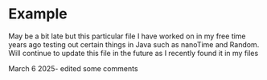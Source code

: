 # Example

May be a bit late but this particular file I have worked on in my free time years ago testing out certain things in Java such as nanoTime and Random. Will continue to update this file in the future as I recently found it in my files

March 6 2025- edited some comments
